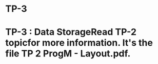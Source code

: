 # TP-3
# TP-3 : Data StorageRead TP-2 topicfor more information. It's the file TP 2 ProgM - Layout.pdf.
